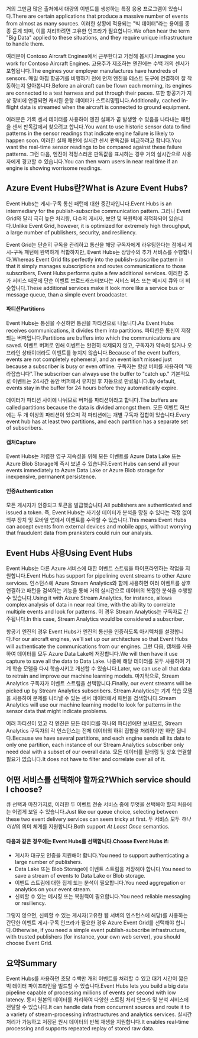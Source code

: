 <span data-ttu-id="92ea5-101">거의 그만큼 많은 출처에서 대량의 이벤트를 생성하는 특정 응용 프로그램이 있습니다.</span><span class="sxs-lookup"><span data-stu-id="92ea5-101">There are certain applications that produce a massive number of events from almost as many sources.</span></span> <span data-ttu-id="92ea5-102">이러한 상황에 적용되는 "빅 데이터"라는 용어를 종종 듣게 되며, 이를 처리하려면 고유한 인프라가 필요합니다.</span><span class="sxs-lookup"><span data-stu-id="92ea5-102">We often hear the term "Big Data" applied to these situations, and they require unique infrastructure to handle them.</span></span>

<span data-ttu-id="92ea5-103">여러분이 Contoso Aircraft Engines에서 근무한다고 가정해 봅시다.</span><span class="sxs-lookup"><span data-stu-id="92ea5-103">Imagine you work for Contoso Aircraft Engines.</span></span> <span data-ttu-id="92ea5-104">고용주가 제조하는 엔진에는 수백 개의 센서가 포함됩니다.</span><span class="sxs-lookup"><span data-stu-id="92ea5-104">The engines your employer manufactures have hundreds of sensors.</span></span> <span data-ttu-id="92ea5-105">매일 아침 항공기를 비행하기 전에 먼저 엔진을 테스트 도구에 연결하여 잘 작동하는지 알아봅니다.</span><span class="sxs-lookup"><span data-stu-id="92ea5-105">Before an aircraft can be flown each morning, its engines are connected to a test harness and put through their paces.</span></span> <span data-ttu-id="92ea5-106">또한 항공기가 지상 장비에 연결되면 캐시된 운항 데이터가 스트리밍됩니다.</span><span class="sxs-lookup"><span data-stu-id="92ea5-106">Additionally, cached in-flight data is streamed when the aircraft is connected to ground equipment.</span></span>

<span data-ttu-id="92ea5-107">여러분은 기록 센서 데이터를 사용하여 엔진 실패가 곧 발생할 수 있음을 나타내는 패턴을 센서 판독값에서 찾으려고 합니다.</span><span class="sxs-lookup"><span data-stu-id="92ea5-107">You want to use historic sensor data to find patterns in the sensor readings that indicate engine failure is likely to happen soon.</span></span> <span data-ttu-id="92ea5-108">이러한 실패 패턴에 실시간 센서 판독값을 비교하려고 합니다.</span><span class="sxs-lookup"><span data-stu-id="92ea5-108">You want the real-time sensor readings to be compared against these failure patterns.</span></span> <span data-ttu-id="92ea5-109">그런 다음, 엔진이 걱정스러운 판독값을 표시하는 경우 거의 실시간으로 사용자에게 경고할 수 있습니다.</span><span class="sxs-lookup"><span data-stu-id="92ea5-109">You can then warn users in near real time if an engine is showing worrisome readings.</span></span>

## <a name="what-is-azure-event-hubs"></a><span data-ttu-id="92ea5-110">Azure Event Hubs란?</span><span class="sxs-lookup"><span data-stu-id="92ea5-110">What is Azure Event Hubs?</span></span>
<span data-ttu-id="92ea5-111">Event Hubs는 게시-구독 통신 패턴에 대한 중간자입니다.</span><span class="sxs-lookup"><span data-stu-id="92ea5-111">Event Hubs is an intermediary for the publish-subscribe communication pattern.</span></span> <span data-ttu-id="92ea5-112">그러나 Event Grid와 달리 극히 높은 처리량, 다수의 게시자, 보안 및 복원력에 최적화되어 있습니다.</span><span class="sxs-lookup"><span data-stu-id="92ea5-112">Unlike Event Grid, however, it is optimized for extremely high throughput, a large number of publishers, security, and resiliency.</span></span>

<span data-ttu-id="92ea5-113">Event Grid는 단순히 구독을 관리하고 통신을 해당 구독자에게 라우팅한다는 점에서 게시-구독 패턴에 완벽하게 적합하지만, Event Hubs는 상당수의 추가 서비스를 수행합니다.</span><span class="sxs-lookup"><span data-stu-id="92ea5-113">Whereas Event Grid fits perfectly into the publish-subscribe pattern in that it simply manages subscriptions and routes communications to those subscribers, Event Hubs performs quite a few additional services.</span></span> <span data-ttu-id="92ea5-114">이러한 추가 서비스 때문에 단순 이벤트 브로드캐스터보다는 서비스 버스 또는 메시지 큐와 더 비슷합니다.</span><span class="sxs-lookup"><span data-stu-id="92ea5-114">These additional services make it look more like a service bus or message queue, than a simple event broadcaster.</span></span>

#### <a name="partitions"></a><span data-ttu-id="92ea5-115">파티션</span><span class="sxs-lookup"><span data-stu-id="92ea5-115">Partitions</span></span>
<span data-ttu-id="92ea5-116">Event Hubs는 통신을 수신하면 통신을 파티션으로 나눕니다.</span><span class="sxs-lookup"><span data-stu-id="92ea5-116">As Event Hubs receives communications, it divides them into partitions.</span></span> <span data-ttu-id="92ea5-117">파티션은 통신이 저장되는 버퍼입니다.</span><span class="sxs-lookup"><span data-stu-id="92ea5-117">Partitions are buffers into which the communications are saved.</span></span> <span data-ttu-id="92ea5-118">이벤트 버퍼로 인해 이벤트는 완전히 삭제되지 않고, 구독자가 약속이 있거나 오프라인 상태이더라도 이벤트를 놓치지 않습니다.</span><span class="sxs-lookup"><span data-stu-id="92ea5-118">Because of the event buffers, events are not completely ephemeral, and an event isn't missed just because a subscriber is busy or even offline.</span></span> <span data-ttu-id="92ea5-119">구독자는 항상 버퍼를 사용하여 "따라잡습니다".</span><span class="sxs-lookup"><span data-stu-id="92ea5-119">The subscriber can always use the buffer to "catch up."</span></span> <span data-ttu-id="92ea5-120">기본적으로 이벤트는 24시간 동안 버퍼에서 유지된 후 자동으로 만료됩니다.</span><span class="sxs-lookup"><span data-stu-id="92ea5-120">By default, events stay in the buffer for 24 hours before they automatically expire.</span></span>

<span data-ttu-id="92ea5-121">데이터가 파티션 사이에 나뉘므로 버퍼를 파티션이라고 합니다.</span><span class="sxs-lookup"><span data-stu-id="92ea5-121">The buffers are called partitions because the data is divided amongst them.</span></span> <span data-ttu-id="92ea5-122">모든 이벤트 허브에는 두 개 이상의 파티션이 있으며 각 파티션에는 개별 구독자 집합이 있습니다.</span><span class="sxs-lookup"><span data-stu-id="92ea5-122">Every event hub has at least two partitions, and each partition has a separate set of subscribers.</span></span>

#### <a name="capture"></a><span data-ttu-id="92ea5-123">캡처</span><span class="sxs-lookup"><span data-stu-id="92ea5-123">Capture</span></span>
<span data-ttu-id="92ea5-124">Event Hubs는 저렴한 영구 지속성을 위해 모든 이벤트를 Azure Data Lake 또는 Azure Blob Storage에 즉시 보낼 수 있습니다.</span><span class="sxs-lookup"><span data-stu-id="92ea5-124">Event Hubs can send all your events immediately to Azure Data Lake or Azure Blob storage for inexpensive, permanent persistence.</span></span>

#### <a name="authentication"></a><span data-ttu-id="92ea5-125">인증</span><span class="sxs-lookup"><span data-stu-id="92ea5-125">Authentication</span></span>
<span data-ttu-id="92ea5-126">모든 게시자가 인증되고 토큰을 발급했습니다.</span><span class="sxs-lookup"><span data-stu-id="92ea5-126">All publishers are authenticated and issued a token.</span></span> <span data-ttu-id="92ea5-127">즉, Event Hubs는 사기성 데이터가 분석을 망칠 수 있다는 걱정 없이 외부 장치 및 모바일 앱에서 이벤트를 수락할 수 있습니다.</span><span class="sxs-lookup"><span data-stu-id="92ea5-127">This means Event Hubs can accept events from external devices and mobile apps, without worrying that fraudulent data from pranksters could ruin our analysis.</span></span> 

## <a name="using-event-hubs"></a><span data-ttu-id="92ea5-128">Event Hubs 사용</span><span class="sxs-lookup"><span data-stu-id="92ea5-128">Using Event Hubs</span></span>
<span data-ttu-id="92ea5-129">Event Hubs는 다른 Azure 서비스에 대한 이벤트 스트림을 파이프라인하는 작업을 지원합니다.</span><span class="sxs-lookup"><span data-stu-id="92ea5-129">Event Hubs has support for pipelining event streams to other Azure services.</span></span> <span data-ttu-id="92ea5-130">인스턴스에 Azure Stream Analytics와 함께 사용하면 여러 이벤트를 상호 연결하고 패턴을 검색하는 기능을 통해 거의 실시간으로 데이터의 복잡한 분석을 수행할 수 있습니다.</span><span class="sxs-lookup"><span data-stu-id="92ea5-130">Using it with Azure Stream Analytics, for instance, allows complex analysis of data in near real time, with the ability to correlate multiple events and look for patterns.</span></span> <span data-ttu-id="92ea5-131">이 경우 Stream Analytics는 구독자로 간주됩니다.</span><span class="sxs-lookup"><span data-stu-id="92ea5-131">In this case, Stream Analytics would be considered a subscriber.</span></span>

<span data-ttu-id="92ea5-132">항공기 엔진의 경우 Event Hubs가 엔진의 통신을 인증하도록 아키텍처를 설정합니다.</span><span class="sxs-lookup"><span data-stu-id="92ea5-132">For our aircraft engines, we'll set up our architecture so that Event Hubs will authenticate the communications from our engines.</span></span> <span data-ttu-id="92ea5-133">그런 다음, 캡처를 사용하여 데이터를 모두 Azure Data Lake에 저장합니다.</span><span class="sxs-lookup"><span data-stu-id="92ea5-133">We will then have it use capture to save all the data to Data Lake.</span></span> <span data-ttu-id="92ea5-134">나중에 해당 데이터를 모두 사용하여 기계 학습 모델을 다시 학습시키고 개선할 수 있습니다.</span><span class="sxs-lookup"><span data-stu-id="92ea5-134">Later, we can use all that data to retrain and improve our machine learning models.</span></span> <span data-ttu-id="92ea5-135">마지막으로, Stream Analytics 구독자가 이벤트 스트림을 선택합니다.</span><span class="sxs-lookup"><span data-stu-id="92ea5-135">Finally, our event streams will be picked up by Stream Analytics subscribers.</span></span> <span data-ttu-id="92ea5-136">Stream Analytics는 기계 학습 모델을 사용하여 문제를 나타낼 수 있는 센서 데이터에서 패턴을 검색합니다.</span><span class="sxs-lookup"><span data-stu-id="92ea5-136">Stream Analytics will use our machine learning model to look for patterns in the sensor data that might indicate problems.</span></span>

<span data-ttu-id="92ea5-137">여러 파티션이 있고 각 엔진은 모든 데이터를 하나의 파티션에만 보내므로, Stream Analytics 구독자의 각 인스턴스는 전체 데이터의 하위 집합을 처리하기만 하면 됩니다.</span><span class="sxs-lookup"><span data-stu-id="92ea5-137">Because we have several partitions, and each engine sends all its data to only one partition, each instance of our Stream Analytics subscriber only need deal with a subset of our overall data.</span></span> <span data-ttu-id="92ea5-138">모든 데이터를 필터링 및 상호 연결할 필요가 없습니다.</span><span class="sxs-lookup"><span data-stu-id="92ea5-138">It does not have to filter and correlate over all of it.</span></span>

## <a name="which-service-should-i-choose"></a><span data-ttu-id="92ea5-139">어떤 서비스를 선택해야 할까요?</span><span class="sxs-lookup"><span data-stu-id="92ea5-139">Which service should I choose?</span></span>
<span data-ttu-id="92ea5-140">큐 선택과 마찬가지로, 이러한 두 이벤트 전송 서비스 중에 무엇을 선택해야 할지 처음에는 어렵게 보일 수 있습니다.</span><span class="sxs-lookup"><span data-stu-id="92ea5-140">Just like our queue choice, selecting between these two event delivery services can seem tricky at first.</span></span> <span data-ttu-id="92ea5-141">두 서비스 모두 *하나 이상*의 의미 체계를 지원합니다.</span><span class="sxs-lookup"><span data-stu-id="92ea5-141">Both support *At Least Once* semantics.</span></span>

#### <a name="choose-event-hubs-if"></a><span data-ttu-id="92ea5-142">다음과 같은 경우에는 Event Hubs를 선택합니다.</span><span class="sxs-lookup"><span data-stu-id="92ea5-142">Choose Event Hubs if:</span></span>  

- <span data-ttu-id="92ea5-143">게시자 대규모 인증을 지원해야 합니다.</span><span class="sxs-lookup"><span data-stu-id="92ea5-143">You need to support authenticating a large number of publishers.</span></span>
- <span data-ttu-id="92ea5-144">Data Lake 또는 Blob Storage에 이벤트 스트림을 저장해야 합니다.</span><span class="sxs-lookup"><span data-stu-id="92ea5-144">You need to save a stream of events to Data Lake or Blob storage.</span></span>
- <span data-ttu-id="92ea5-145">이벤트 스트림에 대한 집계 또는 분석이 필요합니다.</span><span class="sxs-lookup"><span data-stu-id="92ea5-145">You need aggregation or analytics on your event stream.</span></span>
- <span data-ttu-id="92ea5-146">신뢰할 수 있는 메시징 또는 복원력이 필요합니다.</span><span class="sxs-lookup"><span data-stu-id="92ea5-146">You need reliable messaging or resiliency.</span></span>  

<span data-ttu-id="92ea5-147">그렇지 않으면, 신뢰할 수 있는 게시자(고유한 웹 서버의 인스턴스에 해당)를 사용하는 간단한 이벤트 게시-구독 인프라가 필요한 경우 Azure Event Grid를 선택해야 합니다.</span><span class="sxs-lookup"><span data-stu-id="92ea5-147">Otherwise, if you need a simple event publish-subscribe infrastructure, with trusted publishers (for instance, your own web server), you should choose Event Grid.</span></span>

## <a name="summary"></a><span data-ttu-id="92ea5-148">요약</span><span class="sxs-lookup"><span data-stu-id="92ea5-148">Summary</span></span>
<span data-ttu-id="92ea5-149">Event Hubs를 사용하면 초당 수백만 개의 이벤트를 처리할 수 있고 대기 시간이 짧은 빅 데이터 파이프라인을 빌드할 수 있습니다.</span><span class="sxs-lookup"><span data-stu-id="92ea5-149">Event Hubs lets you build a big data pipeline capable of processing millions of events per second with low latency.</span></span> <span data-ttu-id="92ea5-150">동시 원본의 데이터를 처리하여 다양한 스트림 처리 인프라 및 분석 서비스에 전달할 수 있습니다.</span><span class="sxs-lookup"><span data-stu-id="92ea5-150">It can handle data from concurrent sources and route it to a variety of stream-processing infrastructures and analytics services.</span></span> <span data-ttu-id="92ea5-151">실시간 처리가 가능하고 저장된 원시 데이터의 반복 재생을 지원합니다.</span><span class="sxs-lookup"><span data-stu-id="92ea5-151">It enables real-time processing and supports repeated replay of stored raw data.</span></span> 